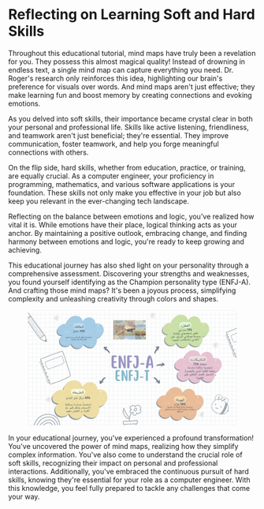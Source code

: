 # Reflecting on Learning Soft and Hard Skills

Throughout this educational tutorial, mind maps have truly been a revelation for you. They possess this almost magical quality! Instead of drowning in endless text, a single mind map can capture everything you need. Dr. Roger's research only reinforces this idea, highlighting our brain's preference for visuals over words. And mind maps aren't just effective; they make learning fun and boost memory by creating connections and evoking emotions.

As you delved into soft skills, their importance became crystal clear in both your personal and professional life. Skills like active listening, friendliness, and teamwork aren't just beneficial; they're essential. They improve communication, foster teamwork, and help you forge meaningful connections with others.

On the flip side, hard skills, whether from education, practice, or training, are equally crucial. As a computer engineer, your proficiency in programming, mathematics, and various software applications is your foundation. These skills not only make you effective in your job but also keep you relevant in the ever-changing tech landscape.

Reflecting on the balance between emotions and logic, you've realized how vital it is. While emotions have their place, logical thinking acts as your anchor. By maintaining a positive outlook, embracing change, and finding harmony between emotions and logic, you're ready to keep growing and achieving.

This educational journey has also shed light on your personality through a comprehensive assessment. Discovering your strengths and weaknesses, you found yourself identifying as the Champion personality type (ENFJ-A). And crafting those mind maps? It's been a joyous process, simplifying complexity and unleashing creativity through colors and shapes.

<figure><img src="../.gitbook/assets/Screen Shot 2024-03-05 at 12.03.44 AM.png" alt=""><figcaption></figcaption></figure>

In your educational journey, you've experienced a profound transformation! You've uncovered the power of mind maps, realizing how they simplify complex information. You've also come to understand the crucial role of soft skills, recognizing their impact on personal and professional interactions. Additionally, you've embraced the continuous pursuit of hard skills, knowing they're essential for your role as a computer engineer. With this knowledge, you feel fully prepared to tackle any challenges that come your way.
